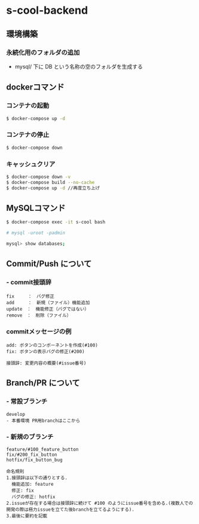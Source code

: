 # s-cool-backend

## 環境構築
### 永続化用のフォルダの追加
- mysql/ 下に DB という名称の空のフォルダを生成する

## dockerコマンド
### コンテナの起動
```sh
$ docker-compose up -d
```

### コンテナの停止
```sh
$ docker-compose down
```
### キャッシュクリア
```sh
$ docker-compose down -v
$ docker-compose build --no-cache
$ docker-compose up -d //再度立ち上げ
```
## MySQLコマンド
```sh
$ docker-compose exec -it s-cool bash
```

```sh
# mysql -uroot -padmin
```

```sh
mysql> show databases;
```
## Commit/Push について

### - commit接頭辞
```
fix　　　：　バグ修正
add　　　：　新規（ファイル）機能追加
update　：　機能修正（バグではない）
remove　：　削除（ファイル）
```

### commitメッセージの例
```
add: ボタンのコンポーネントを作成(#100)
fix: ボタンの表示バグの修正(#200)

接頭辞: 変更内容の概要(#issue番号)
```

## Branch/PR について

### - 常設ブランチ
```
develop
- 本番環境 PR用branchはここから
```
### - 新規のブランチ
```
feature/#100_feature_button
fix/#200_fix_button
hotfix/fix_button_bug

命名規則
1.接頭辞は以下の通りとする.
  機能追加: feature
  修正: fix
  バグの修正: hotfix
2.issueが存在する場合は接頭辞に続けて #100 のようにissue番号を含める.(複数人での開発の際は極力issueを立てた後branchを立てるようにする).
3.最後に要約を記載 
```
